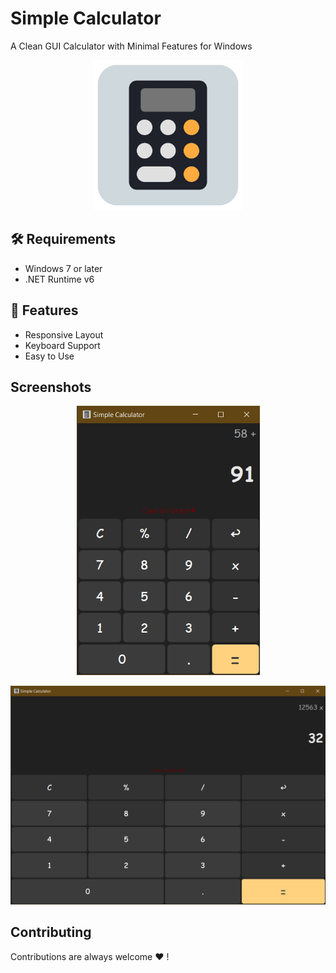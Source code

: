 # Simple Calculator 
A Clean GUI Calculator with Minimal Features for Windows
<p align="center">
  <img src="CalculatorWPF/CalculatorWPF/icon.png" width="240"/>
</p>


## 🛠 Requirements

- Windows 7 or later
- .NET Runtime v6

## 🧐 Features

- Responsive Layout
- Keyboard Support
- Easy to Use
  
## Screenshots
<p align="center">
  <img src="CalculatorWPF/CalculatorWPF/Screenshots/normal.png" />
</p>
<p align="center">
  <img src="CalculatorWPF/CalculatorWPF/Screenshots/wide.png" />
</p>

## Contributing 

Contributions are always welcome :hearts: !
